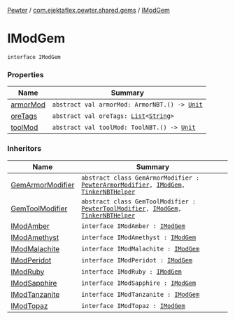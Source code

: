 [Pewter](../../index.md) / [com.ejektaflex.pewter.shared.gems](../index.md) / [IModGem](./index.md)

# IModGem

`interface IModGem`

### Properties

| Name | Summary |
|---|---|
| [armorMod](armor-mod.md) | `abstract val armorMod: ArmorNBT.() -> `[`Unit`](https://kotlinlang.org/api/latest/jvm/stdlib/kotlin/-unit/index.html) |
| [oreTags](ore-tags.md) | `abstract val oreTags: `[`List`](https://kotlinlang.org/api/latest/jvm/stdlib/kotlin.collections/-list/index.html)`<`[`String`](https://kotlinlang.org/api/latest/jvm/stdlib/kotlin/-string/index.html)`>` |
| [toolMod](tool-mod.md) | `abstract val toolMod: ToolNBT.() -> `[`Unit`](https://kotlinlang.org/api/latest/jvm/stdlib/kotlin/-unit/index.html) |

### Inheritors

| Name | Summary |
|---|---|
| [GemArmorModifier](../../com.ejektaflex.pewter.lib.modifiers/-gem-armor-modifier/index.md) | `abstract class GemArmorModifier : `[`PewterArmorModifier`](../../com.ejektaflex.pewter.api.core.modifiers/-pewter-armor-modifier/index.md)`, `[`IModGem`](./index.md)`, `[`TinkerNBTHelper`](../../com.ejektaflex.pewter.lib.mixins/-tinker-n-b-t-helper/index.md) |
| [GemToolModifier](../../com.ejektaflex.pewter.lib.modifiers/-gem-tool-modifier/index.md) | `abstract class GemToolModifier : `[`PewterToolModifier`](../../com.ejektaflex.pewter.api.core.modifiers/-pewter-tool-modifier/index.md)`, `[`IModGem`](./index.md)`, `[`TinkerNBTHelper`](../../com.ejektaflex.pewter.lib.mixins/-tinker-n-b-t-helper/index.md) |
| [IModAmber](../-i-mod-amber/index.md) | `interface IModAmber : `[`IModGem`](./index.md) |
| [IModAmethyst](../-i-mod-amethyst/index.md) | `interface IModAmethyst : `[`IModGem`](./index.md) |
| [IModMalachite](../-i-mod-malachite/index.md) | `interface IModMalachite : `[`IModGem`](./index.md) |
| [IModPeridot](../-i-mod-peridot/index.md) | `interface IModPeridot : `[`IModGem`](./index.md) |
| [IModRuby](../-i-mod-ruby/index.md) | `interface IModRuby : `[`IModGem`](./index.md) |
| [IModSapphire](../-i-mod-sapphire/index.md) | `interface IModSapphire : `[`IModGem`](./index.md) |
| [IModTanzanite](../-i-mod-tanzanite/index.md) | `interface IModTanzanite : `[`IModGem`](./index.md) |
| [IModTopaz](../-i-mod-topaz/index.md) | `interface IModTopaz : `[`IModGem`](./index.md) |
